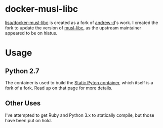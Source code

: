 # docker-musl-libc

[lisa/docker-musl-libc](https://github.com/lisa/docker-musl-cross) is created as a fork of [andrew-d](https://github.com/andrew-d/docker-musl-cross)'s work. I created the fork to update the version of [musl-libc](https://www.musl-libc.org/), as the upstream maintainer appeared to be on hiatus.

# Usage

## Python 2.7

The container is used to build the [Static Pyton container](./docker-static-python.html), which itself is a fork of a fork. Read up on that page for more details.

## Other Uses

I've attempted to get Ruby and Python 3.x to statically compile, but those have been put on hold.
